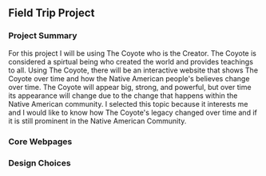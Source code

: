 ## Field Trip Project
### Project Summary 
For this project I will be using The Coyote who is the Creator. The Coyote is considered a spirtual being who created the world and provides teachings to all. Using The Coyote, there will be an interactive website that shows The Coyote over time and how the Native American people's believes change over time. The Coyote will appear big, strong, and powerful, but over time its appearance will change due to the change that happens within the Native American community. I selected this topic because it interests me and I would like to know how The Coyote's legacy changed over time and if it is still prominent in the Native American Community. 
### Core Webpages
### Design Choices 
